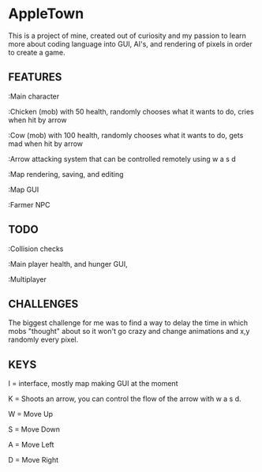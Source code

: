 # AppleTown
This is a project of mine, created out of curiosity and my passion to learn more about coding language into GUI, AI's,
and rendering of pixels in order to create a game.

FEATURES
---------
:Main character

:Chicken (mob) with 50 health, randomly chooses what it wants to do, cries when hit by arrow

:Cow (mob) with 100 health, randomly chooses what it wants to do, gets mad when hit by arrow

:Arrow attacking system that can be controlled remotely using w a s d

:Map rendering, saving, and editing

:Map GUI

:Farmer NPC

TODO
------
:Collision checks

:Main player health, and hunger GUI,

:Multiplayer

CHALLENGES
------------
The biggest challenge for me was to find a way to delay the time in which mobs "thought" about so it won't go crazy and change animations and x,y randomly every pixel.


KEYS
-----
I = interface, mostly map making GUI at the moment

K = Shoots an arrow, you can control the flow of the arrow with w a s d.

W = Move Up

S = Move Down

A = Move Left

D = Move Right
